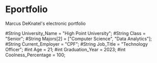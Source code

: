 # Eportfolio
Marcus DeKnatel's electronic portfolio 

#String University_Name = "High Point University";
#String Class = "Senior";
#String Majors[2] = ["Computer Science", "Data Analytics"];
#String Current_Employer = "CPF";
#String Job_Title = "Technology Officer";
#int Age = 21;
#int Graduation_Year = 2023;
#int Coolness_Percentage = 100;


